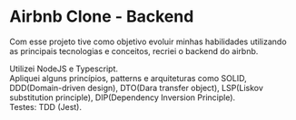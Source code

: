 # Airbnb Clone - Backend
Com esse projeto tive como objetivo evoluir minhas habilidades utilizando as principais tecnologias e conceitos, recriei o backend do airbnb.

Utilizei NodeJS e Typescript.
<br>Apliquei alguns princípios, patterns e arquiteturas como SOLID, DDD(Domain-driven design), DTO(Dara transfer object), LSP(Liskov substitution principle), DIP(Dependency Inversion Principle).
<br>Testes: TDD (Jest).
